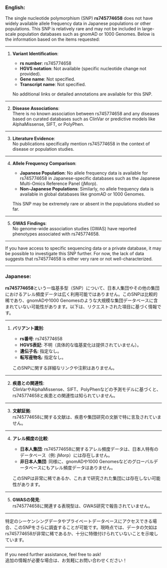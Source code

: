 ### English:
The single nucleotide polymorphism (SNP) **rs745774658** does not have widely available allele frequency data in Japanese populations or other populations. This SNP is relatively rare and may not be included in large-scale population databases such as gnomAD or 1000 Genomes. Below is the information based on the items requested:

---

1. **Variant Identification**:  
   - **rs number**: rs745774658  
   - **HGVS notation**: Not available (specific nucleotide change not provided).  
   - **Gene name**: Not specified.  
   - **Transcript name**: Not specified.  

   No additional links or detailed annotations are available for this SNP.

---

2. **Disease Associations**:  
   There is no known association between rs745774658 and any diseases based on curated databases such as ClinVar or predictive models like AlphaMissense, SIFT, or PolyPhen.

---

3. **Literature Evidence**:  
   No publications specifically mention rs745774658 in the context of disease or population studies.

---

4. **Allele Frequency Comparison**:  
   - **Japanese Population**: No allele frequency data is available for rs745774658 in Japanese-specific databases such as the Japanese Multi-Omics Reference Panel (jMorp).  
   - **Non-Japanese Populations**: Similarly, no allele frequency data is available in global databases like gnomAD or 1000 Genomes.  

   This SNP may be extremely rare or absent in the populations studied so far.

---

5. **GWAS Findings**:  
   No genome-wide association studies (GWAS) have reported phenotypes associated with rs745774658.

---

If you have access to specific sequencing data or a private database, it may be possible to investigate this SNP further. For now, the lack of data suggests that rs745774658 is either very rare or not well-characterized.

---

### Japanese:
**rs745774658**という一塩基多型（SNP）について、日本人集団やその他の集団におけるアレル頻度データは広く利用可能ではありません。このSNPは比較的稀であり、gnomADや1000 Genomesのような大規模な集団データベースに含まれていない可能性があります。以下は、リクエストされた項目に基づく情報です。

---

1. **バリアント識別**:  
   - **rs番号**: rs745774658  
   - **HGVS表記**: 不明（具体的な塩基変化は提供されていません）。  
   - **遺伝子名**: 指定なし。  
   - **転写産物名**: 指定なし。  

   このSNPに関する詳細なリンクや注釈はありません。

---

2. **疾患との関連性**:  
   ClinVarやAlphaMissense、SIFT、PolyPhenなどの予測モデルに基づくと、rs745774658と疾患との関連性は知られていません。

---

3. **文献証拠**:  
   rs745774658に関する文献は、疾患や集団研究の文脈で特に言及されていません。

---

4. **アレル頻度の比較**:  
   - **日本人集団**: rs745774658に関するアレル頻度データは、日本人特有のデータベース（例: jMorp）には存在しません。  
   - **非日本人集団**: 同様に、gnomADや1000 Genomesなどのグローバルデータベースにもアレル頻度データはありません。  

   このSNPは非常に稀であるか、これまで研究された集団には存在しない可能性があります。

---

5. **GWASの発見**:  
   rs745774658に関連する表現型は、GWAS研究で報告されていません。

---

特定のシーケンシングデータやプライベートデータベースにアクセスできる場合、このSNPをさらに調査することが可能です。現時点では、データの欠如はrs745774658が非常に稀であるか、十分に特徴付けられていないことを示唆しています。

--- 
If you need further assistance, feel free to ask!  
追加の情報が必要な場合は、お気軽にお問い合わせください！